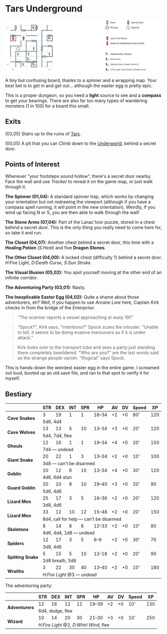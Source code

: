 # Tars Underground

[![map](tars-underground.svg)](tars-underground.svg)

A tiny but confusing board, thanks to a spinner and a wrapping map. Your best bet is to get in and get out... although the easter egg is pretty epic.

This is a proper dungeon, so you need a **light** source to see and a **compass** to get your bearings. There are also far too many types of wandering monsters (1 in 100) for a board this small.

## Exits

(02,05) Stairs up to the ruins of [Tars](tars-ruins.md).

(00,05) A pit that you can *Climb* down to the [Underworld](magan-underworld.md), behind a secret door.

## Points of Interest

Whenever "your footsteps sound hollow", there's a secret door nearby. Face the wall and use *Tracker* to reveal it on the game map, or just walk through it.

**The Spinner (01,04):** A standard spinner trap, which works by changing your orientation but not redrawing the viewport (although if you have a compass spell running, it will point in the new orientation). Weirdly, if you wind up facing N or S, you are then able to walk through the wall!

**The Stone Arms (07,04):** Part of the Lanac'toor puzzle, stored in a chest behind a secret door. This is the only thing you really need to come here for, so take it and run.

**The Closet (04,07):** Another chest behind a secret door, this time with a **Healing Potion** (*S:Heal*) and five **Dragon Stones**.

**The Other Closet (04,00):** A locked chest (difficulty 1) behind a secret door. *H:Fire Light*, *D:Death Curse*, *S:Sun Stroke*.

**The Visual Illusion (05,02):** You spot yourself moving at the other end of an infinite corridor.

**The Adventuring Party (03,01):** Nasty.

**The Inexplicable Easter Egg (04,02):** Quite a shame about those adventurers, eh? Well, if you happen to use *Arcane Lore* here, Captain Kirk checks in from the bridge of the *Enterprise*:

> "The scanner reports a vessel approaching at warp 19!!"

> "Spock?", Kirk says, "Intentions?" Spock scans the intruder. "Unable to tell, it seems to be doing evasive manouvers as if it is under attack."

> Kirk looks over to the transport tube and sees a party just standing there completely bewildered. "Who are you?" are the last words said as the strange people vanish. "Illogical" says Spock.

This is hands-down the weirdest easter egg in the entire game. I screamed out loud, booted up an old save file, and ran to that spot to verify it for myself.

## Bestiary

<table>
  <thead>
    <tr>
      <th></th>
      <th>STR</th>
      <th>DEX</th>
      <th>INT</th>
      <th>SPR</th>
      <th>HP</th>
      <th>AV</th>
      <th>DV</th>
      <th>Speed</th>
      <th>XP</th>
    </tr>
  </thead>
  <tbody>
    <tr>
      <td rowspan=2><b>Cave Snakes</b></td>
      <td class="c">3</td>
      <td class="c">19</td>
      <td class="c">1</td>
      <td class="c">1</td>
      <td class="c">16&ndash;34</td>
      <td class="c">+2</td>
      <td class="c">+0</td>
      <td class="c">80'</td>
      <td class="c">120</td>
    </tr><tr>
      <td colspan=9>5d6, 4d4</td>
    </tr><tr>
      <td rowspan=2><b>Cave Wolves</b></td>
      <td class="c">13</td>
      <td class="c">13</td>
      <td class="c">5</td>
      <td class="c">10</td>
      <td class="c">13&ndash;34</td>
      <td class="c">+3</td>
      <td class="c">+0</td>
      <td class="c">20'</td>
      <td class="c">120</td>
    </tr><tr>
      <td colspan=9>5d4, 7d4, flee</td>
    </tr><tr>
      <td rowspan=2><b>Ghouls</b></td>
      <td class="c">12</td>
      <td class="c">16</td>
      <td class="c">1</td>
      <td class="c">1</td>
      <td class="c">19&ndash;34</td>
      <td class="c">+4</td>
      <td class="c">+0</td>
      <td class="c">20'</td>
      <td class="c">150</td>
    </tr><tr>
      <td colspan=9>7d4 — undead</td>
    </tr><tr>
      <td rowspan=2><b>Giant Snake</b></td>
      <td class="c">20</td>
      <td class="c">22</td>
      <td class="c">1</td>
      <td class="c">3</td>
      <td class="c">13&ndash;34</td>
      <td class="c">+2</td>
      <td class="c">+0</td>
      <td class="c">10'</td>
      <td class="c">100</td>
    </tr><tr>
      <td colspan=9>3d8 — can't be disarmed</td>
    </tr><tr>
      <td rowspan=2><b>Goblin</b></td>
      <td class="c">10</td>
      <td class="c">12</td>
      <td class="c">6</td>
      <td class="c">10</td>
      <td class="c">13&ndash;34</td>
      <td class="c">+4</td>
      <td class="c">+0</td>
      <td class="c">30'</td>
      <td class="c">120</td>
    </tr><tr>
      <td colspan=9>4d6, 6d4 stun</td>
    </tr><tr>
      <td rowspan=2><b>Guard Goblin</b></td>
      <td class="c">20</td>
      <td class="c">10</td>
      <td class="c">8</td>
      <td class="c">10</td>
      <td class="c">19&ndash;40</td>
      <td class="c">+3</td>
      <td class="c">+0</td>
      <td class="c">20'</td>
      <td class="c">90</td>
    </tr><tr>
      <td colspan=9>5d6, 4d6</td>
    </tr><tr>
      <td rowspan=2><b>Lizard Men</b></td>
      <td class="c">25</td>
      <td class="c">17</td>
      <td class="c">3</td>
      <td class="c">5</td>
      <td class="c">16&ndash;36</td>
      <td class="c">+2</td>
      <td class="c">+0</td>
      <td class="c">20'</td>
      <td class="c">120</td>
    </tr><tr>
      <td colspan=9>3d8, 4d6</td>
    </tr><tr>
      <td rowspan=2><b>Lizard Men</b></td>
      <td class="c">33</td>
      <td class="c">12</td>
      <td class="c">10</td>
      <td class="c">12</td>
      <td class="c">15&ndash;48</td>
      <td class="c">+2</td>
      <td class="c">+0</td>
      <td class="c">20'</td>
      <td class="c">150</td>
    </tr><tr>
      <td colspan=9>8d4, call for help — can't be disarmed</td>
    </tr><tr>
      <td rowspan=2><b>Skeletons</b></td>
      <td class="c">8</td>
      <td class="c">14</td>
      <td class="c">8</td>
      <td class="c">8</td>
      <td class="c">12&ndash;33</td>
      <td class="c">+2</td>
      <td class="c">+0</td>
      <td class="c">10'</td>
      <td class="c">80</td>
    </tr><tr>
      <td colspan=9>4d6, 4d4, 1d8 — undead</td>
    </tr><tr>
      <td rowspan=2><b>Spiders</b></td>
      <td class="c">12</td>
      <td class="c">17</td>
      <td class="c">3</td>
      <td class="c">5</td>
      <td class="c">6&ndash;9</td>
      <td class="c">+2</td>
      <td class="c">+0</td>
      <td class="c">30'</td>
      <td class="c">70</td>
    </tr><tr>
      <td colspan=9>3d8, 4d6</td>
    </tr><tr>
      <td rowspan=2><b>Spitting Snake</b></td>
      <td class="c">5</td>
      <td class="c">15</td>
      <td class="c">5</td>
      <td class="c">10</td>
      <td class="c">12&ndash;18</td>
      <td class="c">+2</td>
      <td class="c">+0</td>
      <td class="c">20'</td>
      <td class="c">90</td>
    </tr><tr>
      <td colspan=9>2d8 breath, 3d8</td>
    </tr><tr>
      <td rowspan=2><b>Wraiths</b></td>
      <td class="c">3</td>
      <td class="c">22</td>
      <td class="c">30</td>
      <td class="c">40</td>
      <td class="c">13&ndash;40</td>
      <td class="c">+2</td>
      <td class="c">+0</td>
      <td class="c">10'</td>
      <td class="c">180</td>
    </tr><tr>
      <td colspan=9><i>H:Fire Light</i> @3 — undead</td>
    </tr>
  </tbody>
</table>

The adventuring party:

<table>
  <thead>
    <tr>
      <th></th>
      <th>STR</th>
      <th>DEX</th>
      <th>INT</th>
      <th>SPR</th>
      <th>HP</th>
      <th>AV</th>
      <th>DV</th>
      <th>Speed</th>
      <th>XP</th>
    </tr>
  </thead>
  <tbody>
    <tr>
      <td rowspan=2><b>Adventurers</b></td>
      <td class="c">12</td>
      <td class="c">16</td>
      <td class="c">12</td>
      <td class="c">12</td>
      <td class="c">19&ndash;39</td>
      <td class="c">+2</td>
      <td class="c">+0</td>
      <td class="c">10'</td>
      <td class="c">130</td>
    </tr><tr>
      <td colspan=9>6d4, dodge, flee</td>
    </tr><tr>
      <td rowspan=2><b>Wizard</b></td>
      <td class="c">10</td>
      <td class="c">14</td>
      <td class="c">20</td>
      <td class="c">30</td>
      <td class="c">21&ndash;30</td>
      <td class="c">+3</td>
      <td class="c">+0</td>
      <td class="c">10'</td>
      <td class="c">250</td>
    </tr><tr>
      <td colspan=9><i>H:Fire Light</i> @2, <i>D:Whirl Wind</i>, flee</td>
    </tr>
  </tbody>
</table>

